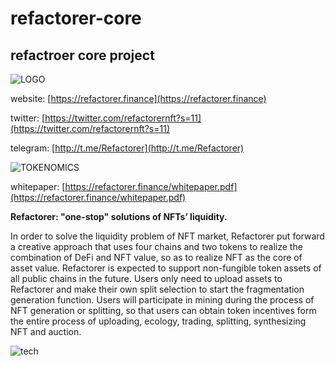 # **refactorer-core**

## refactroer core project 

![LOGO](https://avatars.githubusercontent.com/u/72931779?v=4)

website: [https://refactorer.finance](https://refactorer.finance)

twitter: [https://twitter.com/refactorernft?s=11](https://twitter.com/refactorernft?s=11)

telegram: [http://t.me/Refactorer](http://t.me/Refactorer)

![TOKENOMICS](https://refactorer.finance/svg/tokentable.svg)

whitepaper: [https://refactorer.finance/whitepaper.pdf](https://refactorer.finance/whitepaper.pdf)

**Refactorer: "one-stop" solutions of NFTs’ liquidity.**

In order to solve the liquidity problem of NFT market, Refactorer put forward a creative approach that uses four chains and two tokens to realize the combination of DeFi and NFT value, so as to realize NFT as the core of asset value.
Refactorer is expected to support non-fungible token assets of all public chains in the future. Users only need to upload assets to Refactorer and make their own split selection to start the fragmentation generation function.
Users will participate in mining during the process of NFT generation or splitting, so that users can obtain token incentives form the entire process of uploading, ecology, trading, splitting, synthesizing NFT and auction.

![tech](https://refactorer.finance/images/nft2.png)


